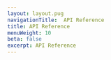 ```yaml
---
layout: layout.pug
navigationTitle:  API Reference
title: API Reference
menuWeight: 10
beta: false
excerpt: API Reference
---
```

